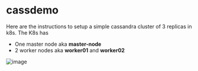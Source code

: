# cassdemo
Here are the instructions to setup a simple cassandra cluster of 3 replicas in k8s.
The K8s has 
  - One master node aka **master-node**
  - 2 worker nodes aka **worker01** and **worker02**

![image](https://user-images.githubusercontent.com/24431738/123548239-9413a300-d781-11eb-97bc-6d6e27ec8241.png)


